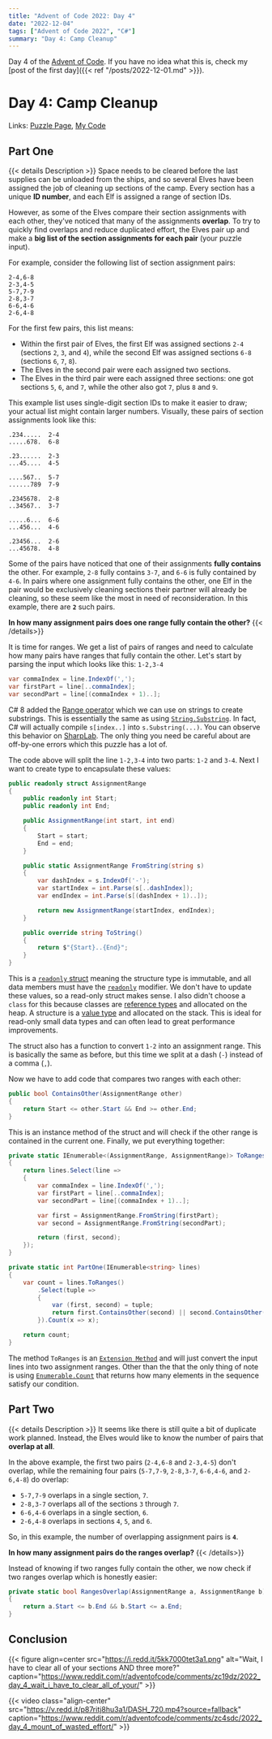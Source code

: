 ```yaml
---
title: "Advent of Code 2022: Day 4"
date: "2022-12-04"
tags: ["Advent of Code 2022", "C#"]
summary: "Day 4: Camp Cleanup"
---
```


Day 4 of the [Advent of Code](https://adventofcode.com). If you have no idea what this is, check my [post of the first day]({{< ref "/posts/2022-12-01.md" >}}).

# Day 4: Camp Cleanup

Links: [Puzzle Page](https://adventofcode.com/2022/day/4), [My Code](https://github.com/erri120/advent-of-code-2022/tree/master/day-4)

## Part One

{{< details Description >}}
Space needs to be cleared before the last supplies can be unloaded from the ships, and so several Elves have been assigned the job of cleaning up sections of the camp. Every section has a unique **ID number**, and each Elf is assigned a range of section IDs.

However, as some of the Elves compare their section assignments with each other, they've noticed that many of the assignments **overlap**. To try to quickly find overlaps and reduce duplicated effort, the Elves pair up and make a **big list of the section assignments for each pair** (your puzzle input).

For example, consider the following list of section assignment pairs:

```text
2-4,6-8
2-3,4-5
5-7,7-9
2-8,3-7
6-6,4-6
2-6,4-8
```

For the first few pairs, this list means:

- Within the first pair of Elves, the first Elf was assigned sections `2-4` (sections `2`, `3`, and `4`), while the second Elf was assigned sections `6-8` (sections `6`, `7`, `8`).
- The Elves in the second pair were each assigned two sections.
- The Elves in the third pair were each assigned three sections: one got sections `5`, `6`, and `7`, while the other also got `7`, plus `8` and `9`.

This example list uses single-digit section IDs to make it easier to draw; your actual list might contain larger numbers. Visually, these pairs of section assignments look like this:

```text
.234.....  2-4
.....678.  6-8

.23......  2-3
...45....  4-5

....567..  5-7
......789  7-9

.2345678.  2-8
..34567..  3-7

.....6...  6-6
...456...  4-6

.23456...  2-6
...45678.  4-8
```

Some of the pairs have noticed that one of their assignments **fully contains** the other. For example, `2-8` fully contains `3-7`, and `6-6` is fully contained by `4-6`. In pairs where one assignment fully contains the other, one Elf in the pair would be exclusively cleaning sections their partner will already be cleaning, so these seem like the most in need of reconsideration. In this example, there are **`2`** such pairs.

**In how many assignment pairs does one range fully contain the other?**
{{< /details>}}

It is time for ranges. We get a list of pairs of ranges and need to calculate how many pairs have ranges that fully contain the other. Let's start by parsing the input which looks like this: `1-2,3-4`

```csharp
var commaIndex = line.IndexOf(',');
var firstPart = line[..commaIndex];
var secondPart = line[(commaIndex + 1)..];
```

C# 8 added the [Range operator](https://learn.microsoft.com/en-us/dotnet/csharp/language-reference/operators/member-access-operators#range-operator-) which we can use on strings to create substrings. This is essentially the same as using [`String.Substring`](https://learn.microsoft.com/en-us/dotnet/api/system.string.substring). In fact, C# will actually compile `s[index..]` into `s.Substring(...)`. You can observe this behavior on [SharpLab](https://sharplab.io/#v2:CYLg1APgAgTAjAWAFBQMwAJboMLoN7LpGYZRwAM6AsgBRmUDOAlPocewG4CGATugJYA7YAFMAHugC86BgDoAksPEB5AGY0A5ABoNTANxt2RKAHYZAbSGixs2QF0DSdgF9kzoA===). The only thing you need be careful about are off-by-one errors which this puzzle has a lot of.

The code above will split the line `1-2,3-4` into two parts: `1-2` and `3-4`. Next I want to create type to encapsulate these values:

```csharp
public readonly struct AssignmentRange
{
    public readonly int Start;
    public readonly int End;

    public AssignmentRange(int start, int end)
    {
        Start = start;
        End = end;
    }

    public static AssignmentRange FromString(string s)
    {
        var dashIndex = s.IndexOf('-');
        var startIndex = int.Parse(s[..dashIndex]);
        var endIndex = int.Parse(s[(dashIndex + 1)..]);

        return new AssignmentRange(startIndex, endIndex);
    }

    public override string ToString()
    {
        return $"{Start}..{End}";
    }
}
```

This is a [`readonly` struct](https://learn.microsoft.com/en-us/dotnet/csharp/language-reference/builtin-types/struct#readonly-struct) meaning the structure type is immutable, and all data members must have the [`readonly`](https://learn.microsoft.com/en-us/dotnet/csharp/language-reference/keywords/readonly) modifier. We don't have to update these values, so a read-only struct makes sense. I also didn't choose a `class` for this because classes are [reference types](https://learn.microsoft.com/en-us/dotnet/csharp/language-reference/keywords/reference-types) and allocated on the heap. A structure is a [value type](https://learn.microsoft.com/en-us/dotnet/csharp/language-reference/builtin-types/value-types) and allocated on the stack. This is ideal for read-only small data types and can often lead to great performance improvements.

The struct also has a function to convert `1-2` into an assignment range. This is basically the same as before, but this time we split at a dash (`-`) instead of a comma (`,`).

Now we have to add code that compares two ranges with each other:

```csharp
public bool ContainsOther(AssignmentRange other)
{
    return Start <= other.Start && End >= other.End;
}
```

This is an instance method of the struct and will check if the other range is contained in the current one. Finally, we put everything together:

```csharp
private static IEnumerable<(AssignmentRange, AssignmentRange)> ToRanges(this IEnumerable<string> lines)
{
    return lines.Select(line =>
    {
        var commaIndex = line.IndexOf(',');
        var firstPart = line[..commaIndex];
        var secondPart = line[(commaIndex + 1)..];

        var first = AssignmentRange.FromString(firstPart);
        var second = AssignmentRange.FromString(secondPart);

        return (first, second);
    });
}

private static int PartOne(IEnumerable<string> lines)
{
    var count = lines.ToRanges()
        .Select(tuple =>
        {
            var (first, second) = tuple;
            return first.ContainsOther(second) || second.ContainsOther(first);
        }).Count(x => x);

    return count;
}
```

The method `ToRanges` is an [`Extension Method`](https://learn.microsoft.com/en-us/dotnet/csharp/programming-guide/classes-and-structs/extension-methods) and will just convert the input lines into two assignment ranges. Other than the that the only thing of note is using [`Enumerable.Count`](https://learn.microsoft.com/en-us/dotnet/api/system.linq.enumerable.count) that returns how many elements in the sequence satisfy our condition.

## Part Two

{{< details Description >}}
It seems like there is still quite a bit of duplicate work planned. Instead, the Elves would like to know the number of pairs that **overlap at all**.

In the above example, the first two pairs (`2-4,6-8` and `2-3,4-5`) don't overlap, while the remaining four pairs (`5-7,7-9`, `2-8,3-7`, `6-6,4-6`, and `2-6,4-8`) do overlap:

- `5-7,7-9` overlaps in a single section, `7`.
- `2-8,3-7` overlaps all of the sections `3` through `7`.
- `6-6,4-6` overlaps in a single section, `6`.
- `2-6,4-8` overlaps in sections `4`, `5`, and `6`.

So, in this example, the number of overlapping assignment pairs is **`4`**.

**In how many assignment pairs do the ranges overlap?**
{{< /details>}}

Instead of knowing if two ranges fully contain the other, we now check if two ranges overlap which is honestly easier:

```csharp
private static bool RangesOverlap(AssignmentRange a, AssignmentRange b)
{
    return a.Start <= b.End && b.Start <= a.End;
}
```

## Conclusion

{{< figure align=center src="https://i.redd.it/5kk7000tet3a1.png" alt="Wait, I have to clear all of your sections AND three more?" caption="https://www.reddit.com/r/adventofcode/comments/zc19dz/2022_day_4_wait_i_have_to_clear_all_of_your/" >}}

{{< video class="align-center" src="https://v.redd.it/p87ritj8hu3a1/DASH_720.mp4?source=fallback" caption="https://www.reddit.com/r/adventofcode/comments/zc4sdc/2022_day_4_mount_of_wasted_effort/" >}}
